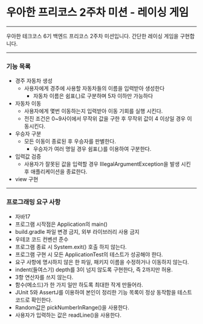 # 우아한 프리코스 2주차 미션 - 레이싱 게임

---
우아한 테크코스 6기 백엔드 프리코스 2주차 미션입니다.
간단한 레이싱 게임을 구현합니다.

---

### 기능 목록

- 경주 자동차 생성
    - 사용자에게 경주에 사용할 자동차들의 이름을 입력받아 생성한다
        - 자동차 이름은 쉼표(,)로 구분하며 5자 이하만 가능하다
- 자동차 이동
    - 사용자에게 몇번 이동하는지 입력받아 이동 기회를 실행 시킨다.
    - 전진 조건은 0~9사이에서 무작위 값을 구한 후 무작위 값이 4 이상일 경우 이동시킨다.
- 우승자 구분
    - 모든 이동이 종료된 후 우승자를 판별한다.
        - 우승자가 여러 명일 경우 쉼표(,)를 이용하여 구분한다.
- 입력값 검증
    - 사용자가 잘못된 값을 입력할 경우 IllegalArgumentException을 발생 시킨 후 애플리케이션을 종료한다.
- view 구현

---

### 프로그래밍 요구 사항

- 자바17
- 프로그램 시작점은 Application의 main()
- build.gradle 파일 변경 금지, 외부 라이브러리 사용 금지
- 우테코 코드 컨벤션 준수
- 프로그램 종료 시 System.exit() 호출 하지 않는다.
- 프로그램 구현 시 모든 ApplicationTest의 테스트가 성공해야 한다.
- 요구 사항에 명시하지 않은 한 파일, 패키지 이름을 수정하거나 이동하지 않는다.
- indent(들여스기) depth를 3이 넘지 않도록 구현한다, 즉 2까지만 허용.
- 3항 연산자를 쓰지 않는다.
- 함수(메소드)가 한 가지 일만 하도록 최대한 작게 만들어라.
- JUnit 5와 AssertJ를 이용하여 본인이 정리한 기능 목록이 정상 동작함을 테스트 코드로 확인한다.
- Random값은 pickNumberInRange()을 사용한다.
- 사용자가 입력하는 값은 readLine()을 사용한다.